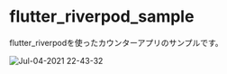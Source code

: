 # flutter_riverpod_sample

flutter_riverpodを使ったカウンターアプリのサンプルです。

![Jul-04-2021 22-43-32](https://user-images.githubusercontent.com/17683316/124387386-65fe0800-dd19-11eb-85f2-7f27eff89b8c.gif)

